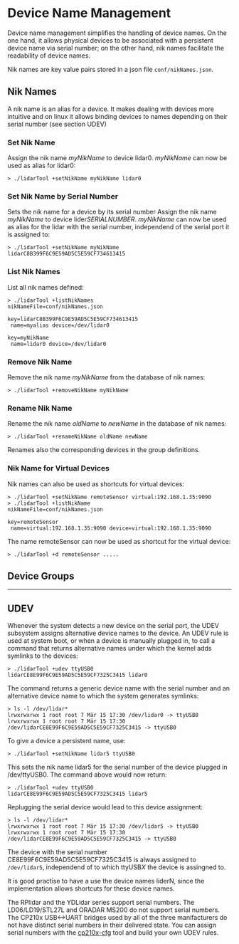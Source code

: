 # Device Name Management

Device name management simplifies the handling of device names. On the one hand, it allows physical devices to be associated with a persistent device name via serial number; on the other hand, nik names facilitate the readability of device names.

Nik names are key value pairs stored in a json file `conf/nikNames.json`.

## Nik Names

A nik name is an alias for a device. It makes dealing with devices more intuitive and on linux it allows binding devices to names depending on their serial number (see section UDEV)

### Set Nik Name

Assign the nik name *myNikName* to device lidar0. *myNikName* can now be used as alias for lidar0:

```console
> ./lidarTool +setNikName myNikName lidar0
```

### Set Nik Name by Serial Number

Sets the nik name for a device by its serial number 
Assign the nik name *myNikName* to device lider*SERIALNUMBER*. *myNikName* can now be used as alias for the lidar with the serial number, independend of the serial port it is assigned to:

```console
> ./lidarTool +setNikName myNikName lidarC8B399F6C9E59AD5C5E59CF734613415
```

### List Nik Names

List all nik names defined:

```console
> ./lidarTool +listNikNames
nikNameFile=conf/nikNames.json

key=lidarC8B399F6C9E59AD5C5E59CF734613415
 name=myalias device=/dev/lidar0

key=myNikName
 name=lidar0 device=/dev/lidar0
```

### Remove Nik Name

Remove the nik name *myNikName* from the database of nik names:

```console
> ./lidarTool +removeNikName myNikName
```

### Rename Nik Name

Rename the nik name *oldName* to *newName* in the database of nik names:

```console
> ./lidarTool +renameNikName oldName newName
```

Renames also the corresponding devices in the group definitions.

### Nik Name for Virtual Devices

Nik names can also be used as shortcuts for virtual devices:

```console
> ./lidarTool +setNikName remoteSensor virtual:192.168.1.35:9090
> ./lidarTool +listNikName
nikNameFile=conf/nikNames.json

key=remoteSensor
 name=virtual:192.168.1.35:9090 device=virtual:192.168.1.35:9090
```

The name remoteSensor can now be used as shortcut for the virtual device:

```console
> ./lidarTool +d remoteSensor .....
```

## Device Groups

----

## UDEV

Whenever the system detects a new device on the serial port, the UDEV subsystem assigns alternative device names to the device. An UDEV rule is used at system boot, or when a device is manually plugged in, to call a command that returns alternative names under which the kernel adds symlinks to the devices:

```console
> ./lidarTool +udev ttyUSB0
lidarCE8E99F6C9E59AD5C5E59CF7325C3415 lidar0
```

The command returns a generic device name with the serial number and an alternative device name to which the system generates symlinks:

```console
> ls -l /dev/lidar*
lrwxrwxrwx 1 root root 7 Mär 15 17:30 /dev/lidar0 -> ttyUSB0
lrwxrwxrwx 1 root root 7 Mär 15 17:30 /dev/lidarCE8E99F6C9E59AD5C5E59CF7325C3415 -> ttyUSB0
```

To give a device a persistent name, use:

```console
> ./lidarTool +setNikName lidar5 ttyUSB0
```

This sets the nik name lidar5 for the serial number of the device plugged in /dev/ttyUSB0. The command above would now return:

```console
> ./lidarTool +udev ttyUSB0
lidarCE8E99F6C9E59AD5C5E59CF7325C3415 lidar5
```

Replugging the serial device would lead to this device assignment:

```console
> ls -l /dev/lidar*
lrwxrwxrwx 1 root root 7 Mär 15 17:30 /dev/lidar5 -> ttyUSB0
lrwxrwxrwx 1 root root 7 Mär 15 17:30 /dev/lidarCE8E99F6C9E59AD5C5E59CF7325C3415 -> ttyUSB0
```

The device with the serial number CE8E99F6C9E59AD5C5E59CF7325C3415 is always assigned to `/dev/lidar5`, independend of to which ttyUSB*X* the device is assingned to.

It is good practise to have a use the device names liderN, since the implementation allows shortcuts for these device names.

The RPlidar and the YDLidar series support serial numbers. The LD06/LD19/STL27L and ORADAR MS200 do not support serial numbers. The CP210x USB<->UART bridges used by all of the three manifacturers do not have distinct serial numbers in their delivered state. You can assign serial numbers with the [cp210x-cfg](https://github.com/DiUS/cp210x-cfg) tool and build your own UDEV rules.
